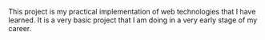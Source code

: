 This project is my practical implementation of web technologies that I have learned. It is a very basic project that I am doing in a very early stage of my career.

